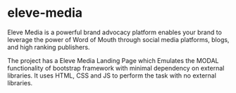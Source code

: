 # eleve-media

Eleve Media is a powerful brand advocacy platform enables your brand to leverage the power of Word of Mouth through social media
platforms, blogs, and high ranking publishers.

The project has a Eleve Media Landing Page which Emulates the MODAL functionality of bootstrap framework with minimal dependency on external libraries.
It uses HTML, CSS and JS to perform the task with no external libraries.
